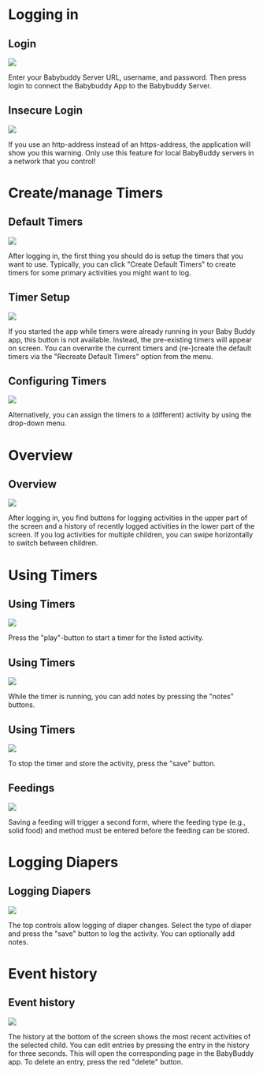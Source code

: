 # Logging in

## Login

![](screenshots/help_normal_login.png)

Enter your Babybuddy Server URL, username, and password. Then press login to connect
the Babybuddy App to the Babybuddy Server.

## Insecure Login

![](screenshots/help_insecure_http_warning.png)

If you use an http-address instead of an https-address, the application will show you this warning. Only use this feature for local BabyBuddy servers in a network that you control!

# Create/manage Timers

## Default Timers

![](direct/help_create_default_timers.png)

After logging in, the first thing you should do is setup the timers that you want to use.
Typically, you can click "Create Default Timers" to create timers for some primary activities
you might want to log.

## Timer Setup

![](direct/help_timer_setup.png)

If you started the app while timers were already running in your Baby Buddy app, this button
is not available. Instead, the pre-existing timers will appear on screen.
You can overwrite the current timers and (re-)create the default timers via the
"Recreate Default Timers" option from the menu.

## Configuring Timers

![](screenshots/help_timers_configure2.png)

Alternatively, you can assign the timers to a (different) activity by using the drop-down menu.

# Overview

## Overview

![](screenshots/help_overview.png)

After logging in, you find buttons for logging activities in the upper part of the screen
and a history of recently logged activities in the lower part of the screen.
If you log activities for multiple children, you can swipe horizontally to switch between children.

# Using Timers

## Using Timers

![](direct/help_play_button_highlight.png)

Press the "play"-button to start a timer for the listed activity.

## Using Timers

![](direct/help_notes_button_highlight.png)

While the timer is running, you can add notes by pressing the "notes" buttons.

## Using Timers

![](direct/help_save_button_highlight.png)

To stop the timer and store the activity, press the "save" button.

## Feedings

![](screenshots/help_feeding_form.png)

Saving a feeding will trigger a second form, where the feeding type (e.g., solid food) and
method must be entered before the feeding can be stored.

# Logging Diapers

## Logging Diapers

![](direct/help_save_diaper_highlight.png)

The top controls allow logging of diaper changes. Select the type of diaper and press the
"save" button to log the activity. You can optionally add notes.

# Event history

## Event history

![](screenshots/help_events.png)

The history at the bottom of the screen shows the most recent activities of
the selected child. You can edit entries by pressing the entry in the history for three
seconds. This will open the corresponding page in the BabyBuddy app.
To delete an entry, press the red "delete" button.
